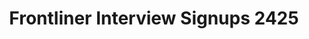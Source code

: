 ---
title: Frontliner Interview Signups 2425
redirect_to: https://docs.google.com/spreadsheets/d/1WOGrnOko5LwfLwUisO3GYeNDJc-twB8-cTRQ0Xz9QRY/edit?usp=sharing
redirect_from: 
  - /FrontlinerAppsIC
  - /frontlinerappsic
---